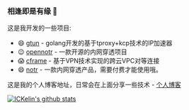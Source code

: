 ### 相逢即是有缘 👋

这是我开发的一些项目:

- 😄 [gtun](https://github.com/ICKelin/gtun) - golang开发的基于tproxy+kcp技术的IP加速器
- 😉 [opennotr](https://github.com/ICKelin/opennotr) - 一款开源的内网穿透项目
- 😱 [cframe](https://github.com/ICKelin/cframe) - 基于VPN技术实现的跨云VPC对等连接
- 😄 [notr](http://www.notr.tech) - 一款内网穿透产品，需要付费才能使用哦。

这是我的个人博客地址，日常会在上面分享一些技术 - [个人博客](https://github.com/ICKelin/article)

[![ICKelin's github stats](https://github-readme-stats.vercel.app/api?username=ICKelin&theme=nightowl)](https://github.com/ICKelin)
